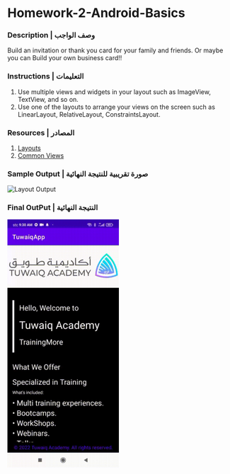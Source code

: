 # Homework-2-Android-Basics

### Description | وصف الواجب
Build an invitation or thank you card for your family and friends. Or maybe you can Build your own business card!!


### Instructions | التعليمات
1. Use multiple views and widgets in your layout such as ImageView, TextView, and so on. 
2. Use one of the layouts to arrange your views on the screen such as LinearLayout, RelativeLayout, ConstraintsLayout.



### Resources | المصادر
1. [Layouts](https://github.com/shaima-alghamdi-tuwaiq/Homework-2-Android-Basics/blob/b083427646c66de0578cb84481e2ba0bf3470dcf/tuwaiq-app.png)
2. [Common Views](https://github.com/shaima-alghamdi-tuwaiq/Homework-2-Android-Basics/blob/b083427646c66de0578cb84481e2ba0bf3470dcf/tuwaiq-app.png)



### Sample Output | صورة تقريبية للنتيجة النهائية

<img src="https://github.com/shaima-alghamdi-tuwaiq/Homework-2-Android-Basics/blob/b083427646c66de0578cb84481e2ba0bf3470dcf/tuwaiq-app.png" alt="Layout Output" width="50%"/>

### Final OutPut | النتيجة النهائية

<img src="https://github.com/rwishd17/Homework-2-Android-Basics/blob/main/tuwaiqApp.gif" alt="OutPut" width="50%">
